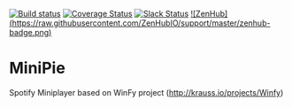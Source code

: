 [![Build status](https://ci.appveyor.com/api/projects/status/xc89lwvclmexie2m?svg=true)](https://ci.appveyor.com/project/DzmitrySafarau/minipie)
[![Coverage Status](https://coveralls.io/repos/DSilence/MiniPie/badge.svg?branch=master&service=github)](https://coveralls.io/github/DSilence/MiniPie?branch=master)
[![Slack Status](https://minipieinvite.herokuapp.com/badge.svg)](https://minipieinvite.herokuapp.com/)
[![ZenHub] (https://raw.githubusercontent.com/ZenHubIO/support/master/zenhub-badge.png)](https://zenhub.io)

# MiniPie
Spotify Miniplayer based on WinFy project (http://krauss.io/projects/Winfy)
